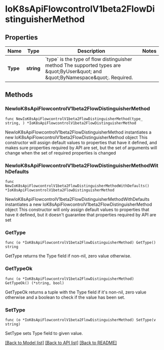 # IoK8sApiFlowcontrolV1beta2FlowDistinguisherMethod

## Properties

Name | Type | Description | Notes
------------ | ------------- | ------------- | -------------
**Type** | **string** | &#x60;type&#x60; is the type of flow distinguisher method The supported types are \&quot;ByUser\&quot; and \&quot;ByNamespace\&quot;. Required. | 

## Methods

### NewIoK8sApiFlowcontrolV1beta2FlowDistinguisherMethod

`func NewIoK8sApiFlowcontrolV1beta2FlowDistinguisherMethod(type_ string, ) *IoK8sApiFlowcontrolV1beta2FlowDistinguisherMethod`

NewIoK8sApiFlowcontrolV1beta2FlowDistinguisherMethod instantiates a new IoK8sApiFlowcontrolV1beta2FlowDistinguisherMethod object
This constructor will assign default values to properties that have it defined,
and makes sure properties required by API are set, but the set of arguments
will change when the set of required properties is changed

### NewIoK8sApiFlowcontrolV1beta2FlowDistinguisherMethodWithDefaults

`func NewIoK8sApiFlowcontrolV1beta2FlowDistinguisherMethodWithDefaults() *IoK8sApiFlowcontrolV1beta2FlowDistinguisherMethod`

NewIoK8sApiFlowcontrolV1beta2FlowDistinguisherMethodWithDefaults instantiates a new IoK8sApiFlowcontrolV1beta2FlowDistinguisherMethod object
This constructor will only assign default values to properties that have it defined,
but it doesn't guarantee that properties required by API are set

### GetType

`func (o *IoK8sApiFlowcontrolV1beta2FlowDistinguisherMethod) GetType() string`

GetType returns the Type field if non-nil, zero value otherwise.

### GetTypeOk

`func (o *IoK8sApiFlowcontrolV1beta2FlowDistinguisherMethod) GetTypeOk() (*string, bool)`

GetTypeOk returns a tuple with the Type field if it's non-nil, zero value otherwise
and a boolean to check if the value has been set.

### SetType

`func (o *IoK8sApiFlowcontrolV1beta2FlowDistinguisherMethod) SetType(v string)`

SetType sets Type field to given value.



[[Back to Model list]](../README.md#documentation-for-models) [[Back to API list]](../README.md#documentation-for-api-endpoints) [[Back to README]](../README.md)


